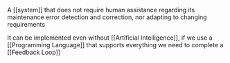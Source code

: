 A [[system]] that does not require human assistance regarding its maintenance error detection and correction, nor adapting to changing requirements

It can be implemented even without [[Artificial Intelligence]], if we use a [[Programming Language]] that supports everything we need to complete a [[Feedback Loop]]